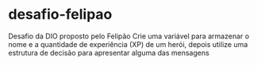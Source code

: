 # desafio-felipao
Desafio da DIO proposto pelo Felipão
Crie uma variável para armazenar o nome e a quantidade de experiência (XP) de um herói, depois utilize uma estrutura de decisão para apresentar alguma das mensagens
